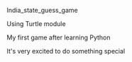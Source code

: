 India_state_guess_game

Using Turtle module

My first game after learning Python

It's very excited to do something special

